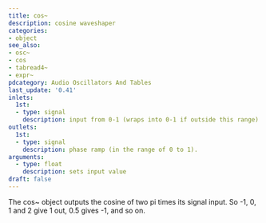 ```yaml
---
title: cos~
description: cosine waveshaper
categories:
- object
see_also:
- osc~
- cos
- tabread4~
- expr~
pdcategory: Audio Oscillators And Tables
last_update: '0.41'
inlets:
  1st:
  - type: signal
    description: input from 0-1 (wraps into 0-1 if outside this range).
outlets:
  1st:
  - type: signal
    description: phase ramp (in the range of 0 to 1).
arguments:
  - type: float
    description: sets input value
draft: false
---
```

The cos~ object outputs the cosine of two pi times its signal input. So -1, 0, 1 and 2 give 1 out, 0.5 gives -1, and so on.